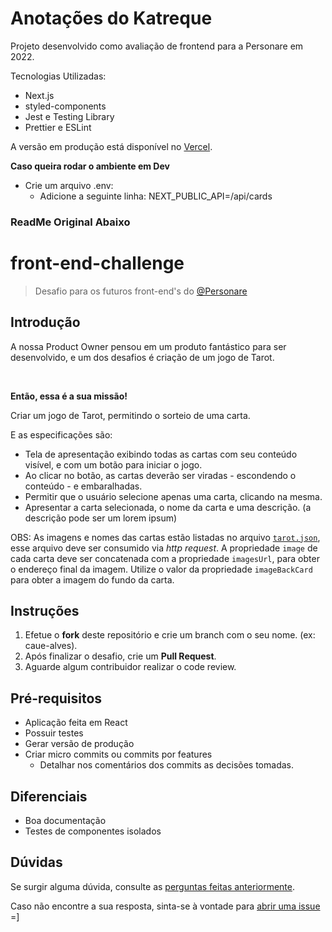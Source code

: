 # Anotações do Katreque

Projeto desenvolvido como avaliação de frontend para a Personare em 2022.

Tecnologias Utilizadas:

-   Next.js
-   styled-components
-   Jest e Testing Library
-   Prettier e ESLint

A versão em produção está disponível no [Vercel](https://katreque-tarot-game.vercel.app).

**Caso queira rodar o ambiente em Dev**

-   Crie um arquivo .env:
    -   Adicione a seguinte linha: NEXT_PUBLIC_API=/api/cards

### ReadMe Original Abaixo

# front-end-challenge

> Desafio para os futuros front-end's do [@Personare](https://github.com/Personare)

## Introdução

A nossa Product Owner pensou em um produto fantástico para ser desenvolvido, e um dos desafios é criação de um jogo de Tarot.

<br>

**Então, essa é a sua missão!**

Criar um jogo de Tarot, permitindo o sorteio de uma carta.

E as especificações são:

-   Tela de apresentação exibindo todas as cartas com seu conteúdo visível, e com um botão para iniciar o jogo.
-   Ao clicar no botão, as cartas deverão ser viradas - escondendo o conteúdo - e embaralhadas.
-   Permitir que o usuário selecione apenas uma carta, clicando na mesma.
-   Apresentar a carta selecionada, o nome da carta e uma descrição. (a descrição pode ser um lorem ipsum)

OBS: As imagens e nomes das cartas estão listadas no arquivo [`tarot.json`](tarot.json), esse arquivo deve ser consumido via _http request_. A propriedade `image` de cada carta deve ser concatenada com a propriedade `imagesUrl`, para obter o endereço final da imagem. Utilize o valor da propriedade `imageBackCard` para obter a imagem do fundo da carta.

## Instruções

1. Efetue o **fork** deste repositório e crie um branch com o seu nome. (ex: caue-alves).
2. Após finalizar o desafio, crie um **Pull Request**.
3. Aguarde algum contribuidor realizar o code review.

## Pré-requisitos

-   Aplicação feita em React
-   Possuir testes
-   Gerar versão de produção
-   Criar micro commits ou commits por features
    -   Detalhar nos comentários dos commits as decisões tomadas.

## Diferenciais

-   Boa documentação
-   Testes de componentes isolados

## Dúvidas

Se surgir alguma dúvida, consulte as [perguntas feitas anteriormente](https://github.com/Personare/front-end-challenge/labels/question).

Caso não encontre a sua resposta, sinta-se à vontade para [abrir uma issue](https://github.com/Personare/front-end-challenge/issues/new) =]
